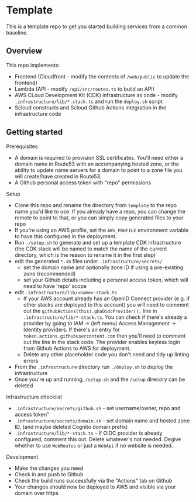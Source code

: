 # Template

This is a template repo to get you started building services from a common baseline.

## Overview

This repo implements:

 * Frontend (Cloudfront - modify the contents of `/web/public` to update the frontend)
 * Lambda (API - modify `/api/src/routes.ts` to build an API)
 * AWS CLoud Development Kit (CDK) infrastructure as code - modify `.infrastructure/lib/*.stack.ts` and run the `deploy.sh` script
 * Scloud constructs and Scloud Github Actions integration in the infrastructure code

## Getting started

Prerequisites
 * A domain is required to provision SSL certificates. You'll need either a domain name in Route53 with an accompanying hosted zone, or the ability to update name servers for a domain to point to a zone file you will create/have created in Route53.
 * A Github personal access token with "repo" permissions

Setup
 * Clone this repo and rename the directory from `template` to the repo name you'd like to use. If you already have a repo, you can change the remote to point to that, or you can simply copy generated files to your repo
 * If you're using an AWS profile, set the `AWS_PROFILE` environment variable to have this configured in the deployment.
 * Run `./setup.sh` to generate and set up a template CDK infrastructure (the CDK stack will be named to match the name of the current directory, which is the reason to rename it in the first step)
 * edit the generated `*.sh` files under `.infrastructure/secrets/`
   * set the domain name and optionally zone ID if using a pre-existing zone (recommended)
   * set your Github details including a personal access token, which will need to have 'repo' scope
 * edit `.infrastructure/lib/<name>-stack.ts`
   * If your AWS account already has an OpenID Connect provider (e.g. if other stacks are deployed to this account) you will need to comment out the `githubActions(this).ghaOidcProvider();` line in `.infrastructure/lib/*-stack.ts`. You can check if there's already a provider by going to IAM -> (left menu) Access Management -> Identity providers. If there's an entry for `token.actions.githubusercontent.com` then you'll need to comment out the line in the stack code. The provider enables keyless login from Github Actions to AWS for deployment.
   * Delete any other placeholder code you don't need and tidy up linting errors
 * From the `.infrastructure` directory run `./deploy.sh` to deploy the infrastructure
 * Once you're up and running, `/setup.sh` and the `/setup` direcory can be deleted


Infrastructure checklist
 - `.infrastructure/secrets/github.sh` - set username/owner, repo and access token"
 - `.infrastructure/secrets/domain.sh` - set domain name and hosted zone ID. (and maybe deleted Cognito domain prefix)
 - `.infrastructure/lib/*-stack.ts` - If OIDC provider is already configured, comment this out. Delete whatever's not needed. Degive whether to use `WebRoutes` or just a `WebApi` if no website is needed.

Development
 * Make the changes you need
 * Check in and push to Github
 * Check the build runs successfully via the "Actions" tab on Github
 * Your changes should now be deployed to AWS and visible via your domain over https
